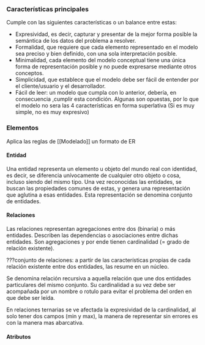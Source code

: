### Características principales
Cumple con las siguientes características o un balance entre estas:
- Expresividad, es decir, capturar y presentar de la mejor forma posible la semántica de los datos del problema a resolver.
- Formalidad, que requiere que cada elemento representado en el modelo sea preciso y bien definido, con una sola interpretación posible. 
- Minimalidad, cada elemento del modelo conceptual tiene una única forma de representación posible y no puede expresarse mediante otros conceptos.
- Simplicidad, que establece que el modelo debe ser fácil de entender por el cliente/usuario y el desarrollador.
- Fácil de leer: un modelo que cumpla con lo anterior, debería, en consecuencia ,cumplir esta condición. 
Algunas son opuestas, por lo que el modelo no sera las 4 características en forma superlativa (Si es muy simple, no es muy expresivo)

### Elementos
Aplica las reglas de [[Modelado]] un formato de ER 
#### Entidad
Una entidad representa un elemento u objeto del mundo real con identidad, es decir, se diferencia unívocamente de cualquier otro objeto o cosa, incluso siendo del mismo tipo.
Una vez reconocidas las entidades, se buscan las propiedades comunes de estas, y genera una representación que aglutina a esas entidades. Esta representación se denomina conjunto de entidades.

#### Relaciones
Las relaciones representan agregaciones entre dos (binaria) o más entidades. Describen las dependencias o asociaciones entre dichas entidades. Son agregaciones y por ende tienen cardinalidad (= grado de relación existente).

???conjunto de relaciones: a partir de las características propias de cada relación existente entre dos entidades, las resume en un núcleo.

Se denomina relación recursiva a aquella relación que une dos entidades particulares del mismo conjunto. Su cardinalidad a su vez debe ser acompañada por un nombre o rotulo para evitar el problema del orden en que debe ser leída.

En relaciones ternarias se ve afectada la expresividad de la cardinalidad, al solo tener dos campos (min y max), la manera de representar sin errores es con la manera mas abarcativa.

#### Atributos



